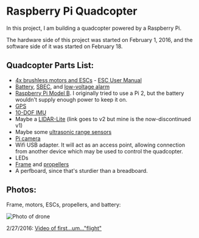 # Raspberry Pi Quadcopter

In this project, I am building a quadcopter powered by a Raspberry Pi.

The hardware side of this project was started on February 1, 2016, and the software side of it was started on February 18.

## Quadcopter Parts List:
* [4x brushless motors and ESCs](https://www.hobbyking.com/hobbyking/store/uh_viewItem.asp?idProduct=76073) - [ESC User Manual](http://www.flyingtech.co.uk/sites/default/files/product_files/AfroESC%2020A%20USER%20MANUAL_0.pdf)
* [Battery](https://www.hobbyking.com/hobbyking/store/uh_viewItem.asp?idProduct=84097), [SBEC](https://www.hobbyking.com/hobbyking/store/uh_viewItem.asp?idProduct=64373), and [low-voltage alarm](https://www.hobbyking.com/hobbyking/store/uh_viewItem.asp?idProduct=58506)
* [Raspberry Pi Model B](https://www.raspberrypi.org/products/model-b/). I originally tried to use a Pi 2, but the battery wouldn't supply enough power to keep it on.
* [GPS](https://www.adafruit.com/products/746)
* [10-DOF IMU](https://www.adafruit.com/products/1604)
* Maybe a [LIDAR-Lite](http://pulsedlight3d.com/) (link goes to v2 but mine is the now-discontinued v1)
* Maybe some [ultrasonic range sensors](http://www.robotshop.com/en/hc-sr04-ultrasonic-range-finder.html)
* [Pi camera](https://www.raspberrypi.org/products/camera-module/)
* Wifi USB adapter. It will act as an access point, allowing connection from another device which may be used to control the quadcopter.
* LEDs
* [Frame](https://www.hobbyking.com/hobbyking/store/uh_viewItem.asp?idProduct=66323) and [propellers](https://www.hobbyking.com/hobbyking/store/uh_viewItem.asp?idProduct=84400)
* A perfboard, since that's sturdier than a breadboard.

## Photos:

Frame, motors, ESCs, propellers, and battery:

![Photo of drone](https://raw.githubusercontent.com/jonkeller/RaspberryPiQuadcopter/master/doc/img/IMG_20160202_175932.jpg)

2/27/2016: [Video of first...um..."flight"](https://www.youtube.com/watch?v=OnDQe11cgWQ)

